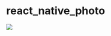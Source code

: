 # react_native_photo
![](https://velog.velcdn.com/images/fejigu/post/5b36585e-9cdf-4596-95a0-0c35a351937b/image.gif)

